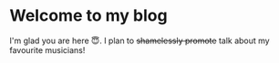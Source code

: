 # Welcome to my blog

I'm glad you are here :innocent:. I plan to ~~shamelessly promote~~ talk about my favourite musicians!
